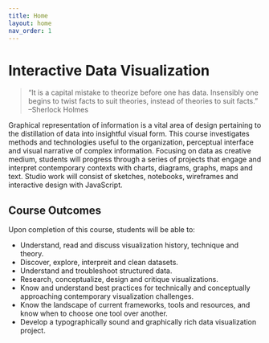 ```yaml
---
title: Home
layout: home
nav_order: 1
---
```


# Interactive Data Visualization

<blockquote>
	“It is a capital mistake to theorize before one has data. Insensibly one begins to twist facts to suit theories, instead of theories to suit facts.”  
	<span>–Sherlock Holmes</span>
</blockquote>

Graphical representation of information is a vital area of design pertaining to the distillation of data into insightful visual form. This course investigates methods and technologies useful to the organization, perceptual interface and visual narrative of complex information. Focusing on data as creative medium, students will progress through a series of projects that engage and interpret contemporary contexts with charts, diagrams, graphs, maps and text. Studio work will consist of sketches, notebooks, wireframes and interactive design with JavaScript.

## Course Outcomes

Upon completion of this course, students will be able to:

- Understand, read and discuss visualization history, technique and theory.
- Discover, explore, interpreit and clean datasets.
- Understand and troubleshoot structured data.
- Research, conceptualize, design and critique visualizations.  
- Know and understand best practices for technically and conceptually approaching contemporary visualization challenges.
- Know the landscape of current frameworks, tools and resources, and know when to choose one tool over another.  
- Develop a typographically sound and graphically rich data visualization project.